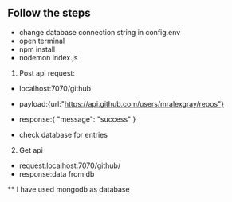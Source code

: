 ## Follow the steps
* change database connection string in config.env
* open terminal
* npm install
* nodemon index.js


1. Post api
request:
* localhost:7070/github

* payload:{url:"https://api.github.com/users/mralexgray/repos"}

* response:{
    "message": "success"
}

* check database for entries

2. Get api
* request:localhost:7070/github/<id>
* response:data from db

** I have used mongodb as database